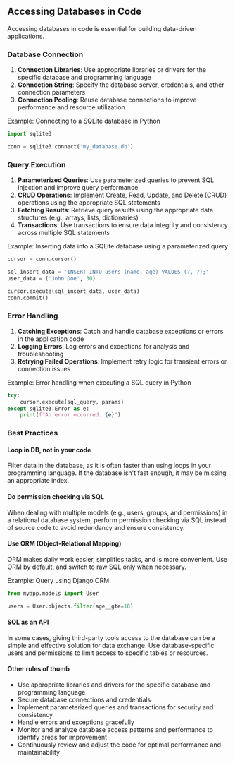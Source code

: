 ## Accessing Databases in Code

Accessing databases in code is essential for building data-driven applications.

### Database Connection

1. **Connection Libraries**: Use appropriate libraries or drivers for the specific database and programming language
2. **Connection String**: Specify the database server, credentials, and other connection parameters
3. **Connection Pooling**: Reuse database connections to improve performance and resource utilization

Example: Connecting to a SQLite database in Python

```python
import sqlite3

conn = sqlite3.connect('my_database.db')
```

### Query Execution

1. **Parameterized Queries**: Use parameterized queries to prevent SQL injection and improve query performance
2. **CRUD Operations**: Implement Create, Read, Update, and Delete (CRUD) operations using the appropriate SQL statements
3. **Fetching Results**: Retrieve query results using the appropriate data structures (e.g., arrays, lists, dictionaries)
4. **Transactions**: Use transactions to ensure data integrity and consistency across multiple SQL statements

Example: Inserting data into a SQLite database using a parameterized query

```python
cursor = conn.cursor()

sql_insert_data = 'INSERT INTO users (name, age) VALUES (?, ?);'
user_data = ('John Doe', 30)

cursor.execute(sql_insert_data, user_data)
conn.commit()
```

### Error Handling

1. **Catching Exceptions**: Catch and handle database exceptions or errors in the application code
2. **Logging Errors**: Log errors and exceptions for analysis and troubleshooting
3. **Retrying Failed Operations**: Implement retry logic for transient errors or connection issues

Example: Error handling when executing a SQL query in Python

```python
try:
    cursor.execute(sql_query, params)
except sqlite3.Error as e:
    print(f"An error occurred: {e}")
```

### Best Practices

#### Loop in DB, not in your code

Filter data in the database, as it is often faster than using loops in your programming language. If the database isn't fast enough, it may be missing an appropriate index.

#### Do permission checking via SQL

When dealing with multiple models (e.g., users, groups, and permissions) in a relational database system, perform permission checking via SQL instead of source code to avoid redundancy and ensure consistency.

#### Use ORM (Object-Relational Mapping)

ORM makes daily work easier, simplifies tasks, and is more convenient. Use ORM by default, and switch to raw SQL only when necessary.

Example: Query using Django ORM

```python
from myapp.models import User

users = User.objects.filter(age__gte=18)
```

#### SQL as an API

In some cases, giving third-party tools access to the database can be a simple and effective solution for data exchange. Use database-specific users and permissions to limit access to specific tables or resources.

#### Other rules of thumb

* Use appropriate libraries and drivers for the specific database and programming language
* Secure database connections and credentials
* Implement parameterized queries and transactions for security and consistency
* Handle errors and exceptions gracefully
* Monitor and analyze database access patterns and performance to identify areas for improvement
* Continuously review and adjust the code for optimal performance and maintainability
